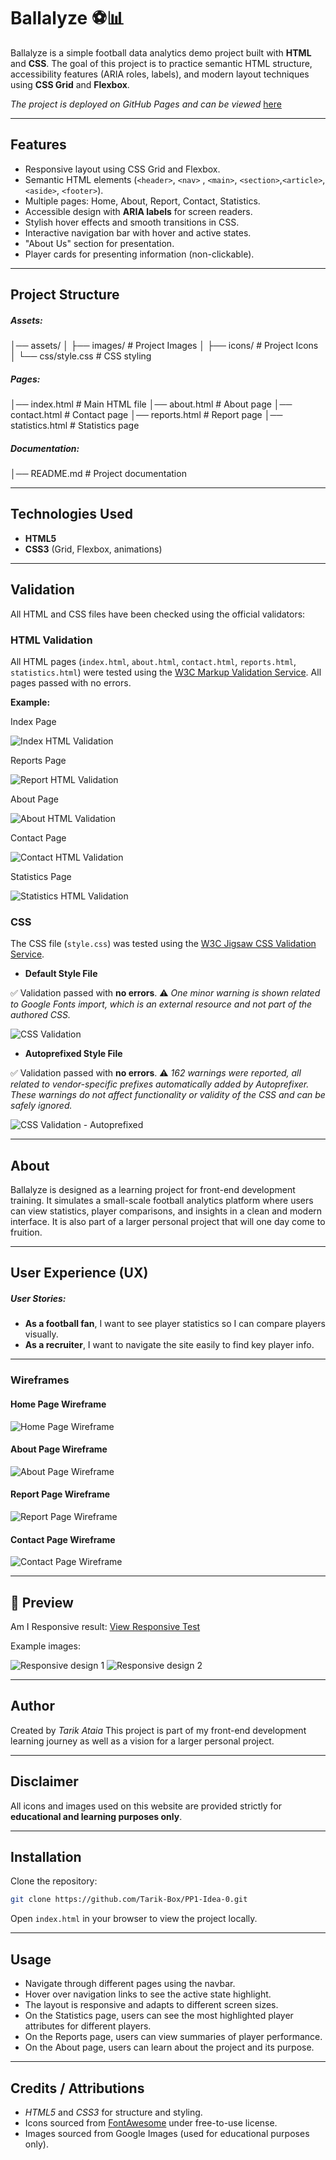 ﻿# Ballalyze ⚽📊

Ballalyze is a simple football data analytics demo project built with **HTML** and **CSS**.
The goal of this project is to practice semantic HTML structure, accessibility features (ARIA roles, labels), and modern layout techniques using **CSS Grid** and **Flexbox**.

*The project is deployed on GitHub Pages and can be viewed* [here](https://tarik-box.github.io/PP1-Idea-0/)

---

## Features

- Responsive layout using CSS Grid and Flexbox.
- Semantic HTML elements (`<header>`, `<nav>` , `<main>`, `<section>`,`<article>`, `<aside>`, `<footer>`).
- Multiple pages: Home, About, Report, Contact, Statistics.
- Accessible design with **ARIA labels** for screen readers.
- Stylish hover effects and smooth transitions in CSS.
- Interactive navigation bar with hover and active states.
- "About Us" section for presentation.
- Player cards for presenting information (non-clickable).

---

## Project Structure

##### Assets:

│── assets/
│   ├── images/       # Project Images
│   ├── icons/        # Project Icons
│   └── css/style.css # CSS styling

##### Pages:

│── index.html       # Main HTML file
│── about.html       # About page
│── contact.html     # Contact page
│── reports.html     # Report page
│── statistics.html  # Statistics page

##### Documentation:

│── README.md        # Project documentation

---

## Technologies Used

- **HTML5**
- **CSS3** (Grid, Flexbox, animations)

---

## Validation

All HTML and CSS files have been checked using the official validators:

### HTML Validation

All HTML pages (`index.html`, `about.html`, `contact.html`, `reports.html`, `statistics.html`) were tested using the [W3C Markup Validation Service](https://validator.w3.org/).
All pages passed with no errors.

**Example:**

Index Page

![Index HTML Validation](assets/images/readme/validation/index-html.png)

Reports Page

![Report HTML Validation](assets/images/readme/validation/reports.png)


About Page

![About HTML Validation](assets/images/readme/validation/about.png)


Contact Page

![Contact HTML Validation](assets/images/readme/validation/contact.png)


Statistics Page

![Statistics HTML Validation](assets/images/readme/validation/statistics.png)


### CSS

The CSS file (`style.css`) was tested using the [W3C Jigsaw CSS Validation Service](https://jigsaw.w3.org/css-validator/).

- **Default Style File**

✅ Validation passed with **no errors**.
  ⚠️ *One minor warning is shown related to Google Fonts import, which is an external resource and not part of the authored CSS.*

![CSS Validation](assets/images/readme/validation/style.png)


- **Autoprefixed Style File**

✅ Validation passed with **no errors**.
  ⚠️ *162 warnings were reported, all related to vendor-specific prefixes automatically added by Autoprefixer.
  These warnings do not affect functionality or validity of the CSS and can be safely ignored.*

![CSS Validation - Autoprefixed](assets/images/readme/validation/style-prefix.png)

---

## About

Ballalyze is designed as a learning project for front-end development training.
It simulates a small-scale football analytics platform where users can view statistics, player comparisons, and insights in a clean and modern interface.
It is also part of a larger personal project that will one day come to fruition.

---

## User Experience (UX)

##### User Stories:

- **As a football fan**, I want to see player statistics so I can compare players visually.
- **As a recruiter**, I want to navigate the site easily to find key player info.

---

### Wireframes

#### Home Page Wireframe

![Home Page Wireframe](assets/images/readme/home.png)

#### About Page Wireframe

![About Page Wireframe](assets/images/readme/about.png)

#### Report Page Wireframe

![Report Page Wireframe](assets/images/readme/report.png)

#### Contact Page Wireframe

![Contact Page Wireframe](assets/images/readme/contact.png)

---

## 📸 Preview

Am I Responsive result:
[View Responsive Test](https://ui.dev/amiresponsive?url=https://tarik-box.github.io/PP1-Idea-0/index.html)

Example images:

![Responsive design 1](assets/images/readme/resp-1.png)
![Responsive design 2](assets/images/readme/resp-2.png)

---

## Author

Created by *Tarik Ataia*
This project is part of my front-end development learning journey as well as a vision for a larger personal project.

---

## Disclaimer

All icons and images used on this website are provided strictly for **educational and learning purposes only**.

---

## Installation

Clone the repository:

```bash
git clone https://github.com/Tarik-Box/PP1-Idea-0.git
```

Open `index.html` in your browser to view the project locally.

---

## Usage

* Navigate through different pages using the navbar.
* Hover over navigation links to see the active state highlight.
* The layout is responsive and adapts to different screen sizes.
* On the Statistics page, users can see the most highlighted player attributes for different players.
* On the Reports page, users can view summaries of player performance.
* On the About page, users can learn about the project and its purpose.

---

## Credits / Attributions

* *HTML5* and *CSS3* for structure and styling.
* Icons sourced from [FontAwesome](https://fontawesome.com/) under free-to-use license.
* Images sourced from Google Images (used for educational purposes only).
